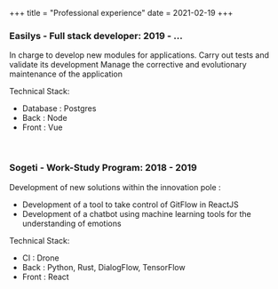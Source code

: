 +++
title = "Professional experience"
date = 2021-02-19
+++

### **Easilys - Full stack developer**: 2019 - ...

In charge to develop new modules for applications. Carry out tests and validate its development
Manage the corrective and evolutionary maintenance of the application

Technical Stack:
- Database : Postgres
- Back : Node
- Front : Vue

&nbsp;

### **Sogeti - Work-Study Program**: 2018 - 2019

Development of new solutions within the innovation pole :
- Development of a tool to take control of GitFlow in ReactJS
- Development of a chatbot using machine learning tools for the
  understanding of emotions

Technical Stack:
- CI : Drone
- Back : Python, Rust, DialogFlow, TensorFlow
- Front : React
